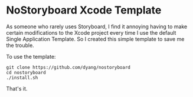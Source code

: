 NoStoryboard Xcode Template
======================

As someone who rarely uses Storyboard, I find it annoying having to make certain modifications to the Xcode project every time I use the default Single Application Template. So I created this simple template to save me the trouble.

To use the template:

    git clone https://github.com/dyang/nostoryboard
	cd nostoryboard
    ./install.sh

That's it. 
